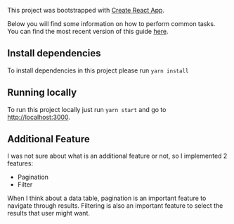 This project was bootstrapped with [Create React App](https://github.com/facebookincubator/create-react-app).

Below you will find some information on how to perform common tasks.<br>
You can find the most recent version of this guide [here](https://github.com/facebookincubator/create-react-app/blob/master/packages/react-scripts/template/README.md).

## Install dependencies
To install dependencies in this project please run `yarn install`

## Running locally
To run this project locally just run `yarn start` and go to [http://localhost:3000](http://localhost:3000).

## Additional Feature
I was not sure about what is an additional feature or not, so I implemented 2 features: 

- Pagination
- Filter

When I think about a data table, pagination is an important feature to navigate through results. Filtering is also an important feature to select the results that user might want. 
